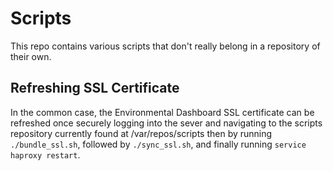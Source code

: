 # Scripts

This repo contains various scripts that don't really belong in a repository of their own.

## Refreshing SSL Certificate

In the common case, the Environmental Dashboard SSL certificate can be refreshed once securely logging into the sever and navigating to the scripts repository currently found at /var/repos/scripts then by running `./bundle_ssl.sh`, followed by `./sync_ssl.sh`, and finally running `service haproxy restart`.
